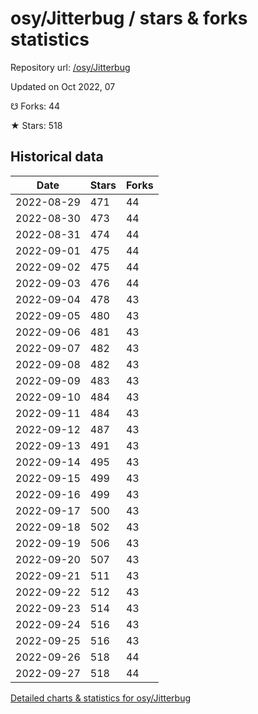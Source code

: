 # osy/Jitterbug / stars & forks statistics

Repository url: [/osy/Jitterbug](https://github.com/osy/Jitterbug)

Updated on Oct 2022, 07

☋ Forks: 44

★ Stars: 518

## Historical data
| Date | Stars | Forks |
|------|-------|-------|
| 2022-08-29 | 471 | 44 | 
| 2022-08-30 | 473 | 44 | 
| 2022-08-31 | 474 | 44 | 
| 2022-09-01 | 475 | 44 | 
| 2022-09-02 | 475 | 44 | 
| 2022-09-03 | 476 | 44 | 
| 2022-09-04 | 478 | 43 | 
| 2022-09-05 | 480 | 43 | 
| 2022-09-06 | 481 | 43 | 
| 2022-09-07 | 482 | 43 | 
| 2022-09-08 | 482 | 43 | 
| 2022-09-09 | 483 | 43 | 
| 2022-09-10 | 484 | 43 | 
| 2022-09-11 | 484 | 43 | 
| 2022-09-12 | 487 | 43 | 
| 2022-09-13 | 491 | 43 | 
| 2022-09-14 | 495 | 43 | 
| 2022-09-15 | 499 | 43 | 
| 2022-09-16 | 499 | 43 | 
| 2022-09-17 | 500 | 43 | 
| 2022-09-18 | 502 | 43 | 
| 2022-09-19 | 506 | 43 | 
| 2022-09-20 | 507 | 43 | 
| 2022-09-21 | 511 | 43 | 
| 2022-09-22 | 512 | 43 | 
| 2022-09-23 | 514 | 43 | 
| 2022-09-24 | 516 | 43 | 
| 2022-09-25 | 516 | 43 | 
| 2022-09-26 | 518 | 44 | 
| 2022-09-27 | 518 | 44 | 


[Detailed charts & statistics for osy/Jitterbug](https://reviewgithub.com/rep/osy/Jitterbug)
